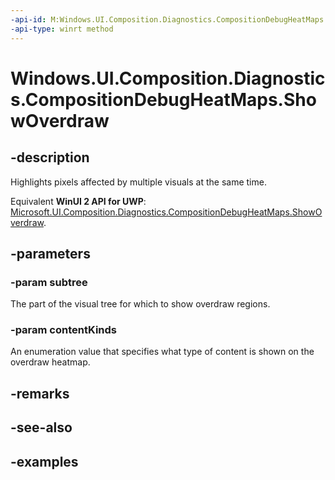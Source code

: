 ```yaml
---
-api-id: M:Windows.UI.Composition.Diagnostics.CompositionDebugHeatMaps.ShowOverdraw(Windows.UI.Composition.Visual,Windows.UI.Composition.Diagnostics.CompositionDebugOverdrawContentKinds)
-api-type: winrt method
---
```


<!-- Method syntax.
public void CompositionDebugHeatMaps.ShowOverdraw(Visual subtree, CompositionDebugOverdrawContentKinds contentKinds)
-->

# Windows.UI.Composition.Diagnostics.CompositionDebugHeatMaps.ShowOverdraw

## -description

Highlights pixels affected by multiple visuals at the same time.

Equivalent **WinUI 2 API for UWP**: [Microsoft.UI.Composition.Diagnostics.CompositionDebugHeatMaps.ShowOverdraw](/windows/winui/api/microsoft.ui.composition.diagnostics.compositiondebugheatmaps.showoverdraw).

## -parameters
### -param subtree

The part of the visual tree for which to show overdraw regions.

### -param contentKinds

An enumeration value that specifies what type of content is shown on the overdraw heatmap.

## -remarks

## -see-also

## -examples


